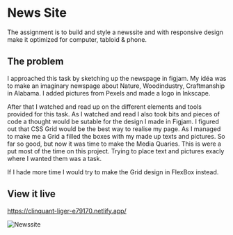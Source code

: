 # News Site

The assignment is to build and style a newssite and with responsive design make it optimized for computer, tabloid & phone.

## The problem

I approached this task by sketching up the newspage in figjam. My idéa was to make an imaginary newspage about Nature, Woodindustry, Craftmanship in Alabama. I added pictures from Pexels and made a logo in Inkscape. 

After that I watched and read up on the different elements and tools provided for this task. As I watched and read I also took bits and pieces of code a thought would be sutable for the design I made in Figjam. I figured out that CSS Grid would be the best way to realise my page. As I managed to make me a Grid a filled the boxes with my made up texts and pictures. So far so good, but now it was time to make the Media Quaries. This is were a put most of the time on this project. Trying to place text and pictures exacly where I wanted them was a task.

If I hade more time I would try to make the Grid design in FlexBox instead.

## View it live
https://clinquant-liger-e79170.netlify.app/

![Newssite](https://user-images.githubusercontent.com/121789853/220186334-c452f452-d449-40c4-ae59-7f17c39ce095.png)

